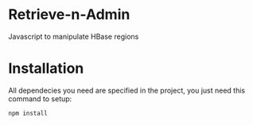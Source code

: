 Retrieve-n-Admin
================

Javascript to manipulate HBase regions

Installation
================
All dependecies you need are specified in the project, you just need this command to setup:

    npm install